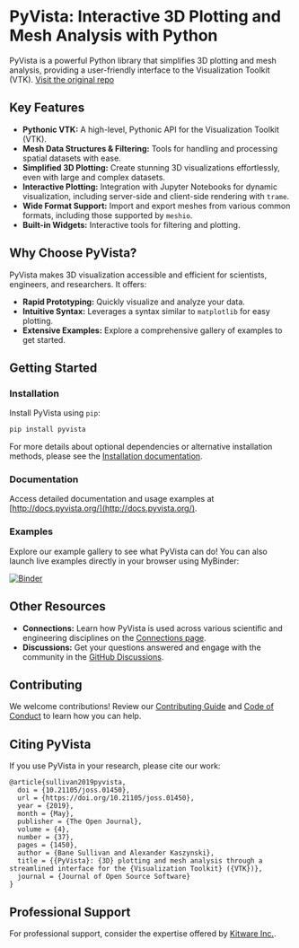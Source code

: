 # PyVista: Interactive 3D Plotting and Mesh Analysis with Python

PyVista is a powerful Python library that simplifies 3D plotting and mesh analysis, providing a user-friendly interface to the Visualization Toolkit (VTK).  [Visit the original repo](https://github.com/pyvista/pyvista)

## Key Features

*   **Pythonic VTK:**  A high-level, Pythonic API for the Visualization Toolkit (VTK).
*   **Mesh Data Structures & Filtering:**  Tools for handling and processing spatial datasets with ease.
*   **Simplified 3D Plotting:**  Create stunning 3D visualizations effortlessly, even with large and complex datasets.
*   **Interactive Plotting:** Integration with Jupyter Notebooks for dynamic visualization, including server-side and client-side rendering with `trame`.
*   **Wide Format Support:** Import and export meshes from various common formats, including those supported by `meshio`.
*   **Built-in Widgets:**  Interactive tools for filtering and plotting.

## Why Choose PyVista?

PyVista makes 3D visualization accessible and efficient for scientists, engineers, and researchers.  It offers:

*   **Rapid Prototyping:** Quickly visualize and analyze your data.
*   **Intuitive Syntax:**  Leverages a syntax similar to `matplotlib` for easy plotting.
*   **Extensive Examples:** Explore a comprehensive gallery of examples to get started.

## Getting Started

### Installation

Install PyVista using `pip`:

```bash
pip install pyvista
```

For more details about optional dependencies or alternative installation methods, please see the [Installation documentation](http://docs.pyvista.org/getting-started/installation.html#install-ref.).

### Documentation

Access detailed documentation and usage examples at [http://docs.pyvista.org/](http://docs.pyvista.org/).

### Examples

Explore our example gallery to see what PyVista can do!  You can also launch live examples directly in your browser using MyBinder:

[![Binder](https://static.mybinder.org/badge_logo.svg)](https://mybinder.org/v2/gh/pyvista/pyvista-examples/master)

## Other Resources

*   **Connections:** Learn how PyVista is used across various scientific and engineering disciplines on the [Connections page](https://docs.pyvista.org/getting-started/connections.html).
*   **Discussions:** Get your questions answered and engage with the community in the [GitHub Discussions](https://github.com/pyvista/pyvista/discussions).

## Contributing

We welcome contributions!  Review our [Contributing Guide](https://github.com/pyvista/pyvista/blob/main/CONTRIBUTING.rst) and [Code of Conduct](https://github.com/pyvista/pyvista/blob/main/CODE_OF_CONDUCT.md) to learn how you can help.

## Citing PyVista

If you use PyVista in your research, please cite our work:

```
@article{sullivan2019pyvista,
  doi = {10.21105/joss.01450},
  url = {https://doi.org/10.21105/joss.01450},
  year = {2019},
  month = {May},
  publisher = {The Open Journal},
  volume = {4},
  number = {37},
  pages = {1450},
  author = {Bane Sullivan and Alexander Kaszynski},
  title = {{PyVista}: {3D} plotting and mesh analysis through a streamlined interface for the {Visualization Toolkit} ({VTK})},
  journal = {Journal of Open Source Software}
}
```

## Professional Support

For professional support, consider the expertise offered by [Kitware Inc.](https://www.kitware.com/contact/).